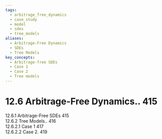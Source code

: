 ```yaml
---
tags:
  - arbitrage_free_dynamics
  - case_study
  - model
  - sdes
  - tree_models
aliases:
  - Arbitrage-Free Dynamics
  - SDEs
  - Tree Models
key_concepts:
  - Arbitrage-free SDEs
  - Case 1
  - Case 2
  - Tree models
---
```


# 12.6 Arbitrage-Free Dynamics.. 415  

12.6.1 Arbitrage-Free SDEs 415   
12.6.2 Tree Models.. 416   
12.6.2.1 Case 1 417   
12.6.2.2 Case 2. 419  
